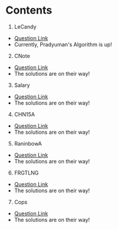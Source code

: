 # Contents

1. LeCandy
- [Question Link](https://www.codechef.com/problems/LECANDY)
- Currently, Pradyuman's Algorithm is up!

2. CNote
- [Question Link](https://www.codechef.com/problems/CNOTE)
- The solutions are on their way!

3. Salary
- [Question Link](https://www.codechef.com/problems/SALARY)
- The solutions are on their way!

4. CHN15A
- [Question Link](https://www.codechef.com/problems/CHN15A)
- The solutions are on their way!

5. RaninbowA
- [Question Link](https://www.codechef.com/problems/RAINBOWA)
- The solutions are on their way!

6. FRGTLNG
- [Question Link](https://www.codechef.com/problems/FRGTNLNG)
- The solutions are on their way!

7. Cops
- [Question Link](https://www.codechef.com/problems/COPS)
- The solutions are on their way!
